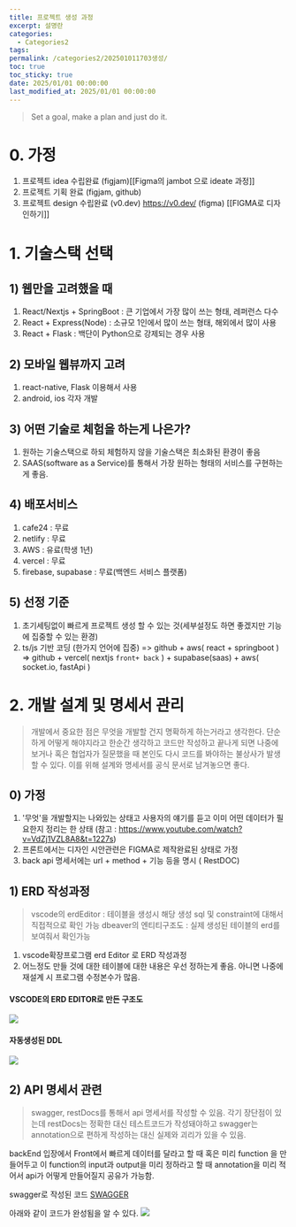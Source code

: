 ```yaml
---
title: 프로젝트 생성 과정
excerpt: 설명란
categories:
  - Categories2
tags: 
permalink: /categories2/202501011703생성/
toc: true
toc_sticky: true
date: 2025/01/01 00:00:00
last_modified_at: 2025/01/01 00:00:00
---
```

> Set a goal, make a plan and just do it.

# 0. 가정
1. 프로젝트 idea 수립완료 (figjam)[[Figma의 jambot 으로 ideate 과정]]
2. 프로젝트 기획 완료 (figjam,  github) 
3. 프로젝트 design 수립완료 (v0.dev) https://v0.dev/    (figma) [[FIGMA로 디자인하기]]

# 1. 기술스택 선택
## 1) 웹만을 고려했을 때
1. React/Nextjs + SpringBoot : 큰 기업에서 가장 많이 쓰는 형태, 레퍼런스 다수
2. React + Express(Node) : 소규모 1인에서 많이 쓰는 형태, 해외에서 많이 사용
3. React + Flask : 백단이 Python으로 강제되는 경우 사용

## 2) 모바일 웹뷰까지 고려
1. react-native, Flask 이용해서 사용
2. android, ios 각자 개발

## 3) 어떤 기술로 체험을 하는게 나은가?
1. 원하는 기술스택으로 하되 체험하지 않을 기술스택은 최소화된 환경이 좋음
2. SAAS(software as a Service)를 통해서 가장 원하는 형태의 서비스를 구현하는게 좋음.

## 4) 배포서비스
1. cafe24 : 무료
2. netlify : 무료
3. AWS : 유료(학생 1년)
4. vercel : 무료
5. firebase, supabase : 무료(백엔드 서비스 플랫폼)

## 5) 선정 기준
1. 초기세팅없이 빠르게 프로젝트 생성 할 수 있는 것(세부설정도 하면 좋겠지만 기능에 집중할 수 있는 환경)
2. ts/js 기반 코딩 (한가지 언어에 집중)
=> github + aws( react + springboot )
=> github + vercel( nextjs `front+ back` )  + supabase(saas) + aws( socket.io, fastApi )   

# 2. 개발 설계 및 명세서 관리
>  개발에서 중요한 점은 무엇을 개발할 건지 명확하게 하는거라고 생각한다. 단순하게 어떻게 해야지라고 한순간 생각하고 코드만 작성하고 끝나게 되면 나중에 보거나 혹은 협업자가 질문했을 때 본인도 다시 코드를 봐야하는 불상사가 발생할 수 있다. 이를 위해 설계와 명세서를 공식 문서로 남겨놓으면 좋다.
## 0) 가정
1. '무엇'을 개발할지는 나와있는 상태고 사용자의 얘기를 듣고 이미 어떤 데이터가 필요한지 정리는 한 상태 (참고 : https://www.youtube.com/watch?v=VdZj1VZL8A8&t=1227s)
2. 프론트에서는 디자인 시안관련은 FIGMA로 제작완료된 상태로 가정
3. back api 명세서에는 url + method + 기능 등을 명시 (  RestDOC)

## 1) ERD 작성과정
> vscode의 erdEditor : 테이블을 생성시 해당 생성 sql 및 constraint에 대해서 직접적으로 확인 가능
> dbeaver의 엔티티구조도 : 실제 생성된 테이블의 erd를 보여줘서 확인가능
1. vscode확장프로그램 erd Editor 로 ERD 작성과정
2. 어느정도 만들 것에 대한 테이블에 대한 내용은 우선 정하는게 좋음. 아니면 나중에 재설계 시 프로그램 수정본수가 많음.



#### VSCODE의 ERD EDITOR로 만든 구조도
![](_md파일/Pasted%20image%2020250105155516.png)

#### 자동생성된 DDL
![](_md파일/Pasted%20image%2020250105155542.png)

## 2) API 명세서 관련
> swagger, restDocs를 통해서 api 명세서를 작성할 수 있음. 각기 장단점이 있는데 restDocs는 정확한 대신 테스트코드가 작성돼야하고 swagger는 annotation으로 편하게 작성하는 대신 실제와 괴리가 있을 수 있음.

backEnd 입장에서 Front에서 빠르게 데이터를 달라고 할 때 혹은 미리 function 을 만들어두고 이 function의 input과 output을 미리 정하라고 할 때 annotation을 미리 적어서 api가 어떻게 만들어질지 공유가 가능함.

swagger로 작성된 코드 [SWAGGER](_github_open/Back/SWAGGER.md)

아래와 같이 코드가 완성됨을 알 수 있다.
![](_md파일/Pasted%20image%2020250105161214.png)


